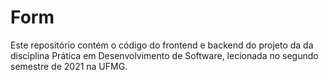 # Form
Este repositório contém o código do frontend e backend do projeto da da disciplina Prática em Desenvolvimento de Software, lecionada no segundo semestre de 2021 na UFMG.
